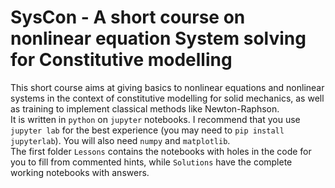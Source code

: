 # SysCon - A short course on nonlinear equation System solving for Constitutive modelling

This short course aims at giving basics to nonlinear equations and nonlinear systems in the context of constitutive modelling for solid mechanics, as well as training to implement classical methods like Newton-Raphson.\
It is written in `python` on `jupyter` notebooks. I recommend that you use `jupyter lab` for the best experience (you may need to `pip install jupyterlab`). You will also need `numpy` and `matplotlib`.\
The first folder `Lessons` contains the notebooks with holes in the code for you to fill from commented hints, while `Solutions` have the complete working notebooks with answers.